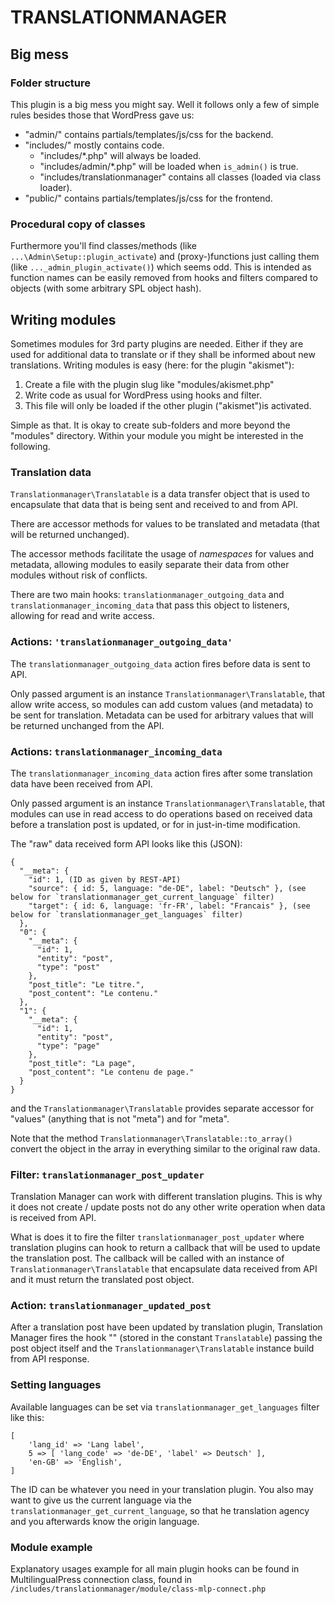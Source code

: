 # TRANSLATIONMANAGER

## Big mess

### Folder structure

This plugin is a big mess you might say.
Well it follows only a few of simple rules
besides those that WordPress gave us:

- "admin/" contains partials/templates/js/css for the backend.
- "includes/" mostly contains code.
  - "includes/*.php" will always be loaded.
  - "includes/admin/*.php" will be loaded when `is_admin()` is true.
  - "includes/translationmanager" contains all classes (loaded via class loader).
- "public/" contains partials/templates/js/css for the frontend.

### Procedural copy of classes

Furthermore you'll find classes/methods (like `...\Admin\Setup::plugin_activate`)
and (proxy-)functions just calling them (like `..._admin_plugin_activate()`) which seems odd.
This is intended as function names can be easily removed from hooks
and filters compared to objects (with some arbitrary SPL object hash).


## Writing modules

Sometimes modules for 3rd party plugins are needed.
Either if they are used for additional data to translate
or if they shall be informed about new translations.
Writing modules is easy (here: for the plugin "akismet"):

1. Create a file with the plugin slug like "modules/akismet.php"
2. Write code as usual for WordPress using hooks and filter.
3. This file will only be loaded if the other plugin ("akismet")is activated.

Simple as that.
It is okay to create sub-folders and more beyond the "modules" directory.
Within your module you might be interested in the following.

### Translation data

`Translationmanager\Translatable` is a data transfer object that is used to encapsulate that data that is being sent and received to and
from API.

There are accessor methods for values to be translated and metadata (that will be returned unchanged).

The accessor methods facilitate the usage  of _namespaces_ for values and metadata, allowing modules to easily separate
their data from other modules without risk of conflicts.

There are two main hooks: `translationmanager_outgoing_data` and `translationmanager_incoming_data` that pass this object to listeners, allowing for read and  write access.

### Actions: `'translationmanager_outgoing_data'`

The `translationmanager_outgoing_data` action fires before data is sent to API.

Only passed argument is an instance `Translationmanager\Translatable`, that allow write access, so modules can add custom values
(and metadata) to be sent for translation. Metadata can be used for arbitrary values that will be returned unchanged
from the API.


### Actions: `translationmanager_incoming_data`

The `translationmanager_incoming_data` action fires after some translation data have been received from API.

Only passed argument is an instance `Translationmanager\Translatable`, that modules can use in read access to do operations
based on received data before a translation post is updated, or for in just-in-time modification.

The "raw" data received form API looks like this (JSON):

    {
      "__meta": {
        "id": 1, (ID as given by REST-API)
        "source": { id: 5, language: "de-DE", label: "Deutsch" }, (see below for `translationmanager_get_current_language` filter)
        "target": { id: 6, language: 'fr-FR', label: "Francais" }, (see below for `translationmanager_get_languages` filter)
      },
      "0": {
        "__meta": {
          "id": 1,
          "entity": "post",
          "type": "post"
        },
        "post_title": "Le titre.",
        "post_content": "Le contenu."
      },
      "1": {
        "__meta": {
          "id": 1,
          "entity": "post",
          "type": "page"
        },
        "post_title": "La page",
        "post_content": "Le contenu de page."
      }
    }

and the `Translationmanager\Translatable` provides separate accessor for "values" (anything that is not "meta") and for "meta".

Note that the method `Translationmanager\Translatable::to_array()` convert the object in the array in everything similar to
the original raw data.

### Filter: `translationmanager_post_updater`

Translation Manager can work with different translation plugins. This is why it does not create / update posts not do any
other write operation when data is received from API.

What is  does it to fire the filter `translationmanager_post_updater` where translation
plugins can hook to return a callback that will be used to update the translation post. The callback will be called with
an instance of `Translationmanager\Translatable` that encapsulate data received from API and it must return the translated post
object.

### Action: `translationmanager_updated_post`

After a translation post have been updated by translation plugin, Translation Manager fires the hook "" (stored in
the constant `Translatable`) passing the post object itself and the `Translationmanager\Translatable` instance build from
API response.

### Setting languages

Available languages can be set via `translationmanager_get_languages` filter like this:

    [
        'lang_id' => 'Lang label',
        5 => [ 'lang_code' => 'de-DE', 'label' => Deutsch' ],
        'en-GB' => 'English',
    ]

The ID can be whatever you need in your translation plugin.
You also may want to give us the current language via the `translationmanager_get_current_language`,
so that he translation agency and you afterwards know the origin language.

### Module example

Explanatory usages example for all main plugin hooks can be found in MultilingualPress connection class,
found in `/includes/translationmanager/module/class-mlp-connect.php`
